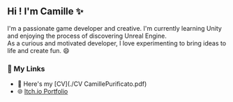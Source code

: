 ## Hi ! I'm Camille ✨

I'm a passionate game developer and creative.
I'm currently learning Unity and enjoying the process of discovering Unreal Engine.  
As a curious and motivated developer, I love experimenting to bring ideas to life and create fun. 😄 


### 🚀 My Links
- 📄 Here's my [CV](./CV CamillePurificato.pdf)
- 🌐 [Itch.io Portfolio]()

<!--
**Purificato/Purificato** is a ✨ _special_ ✨ repository because its `README.md` (this file) appears on your GitHub profile.

Here are some ideas to get you started:

- 🔭 I’m currently working on ...
- 🌱 I’m currently learning ...
- 👯 I’m looking to collaborate on ...
- 🤔 I’m looking for help with ...
- 💬 Ask me about ...
- 📫 How to reach me: ...
- 😄 Pronouns: ...
- ⚡ Fun fact: ...
-->

